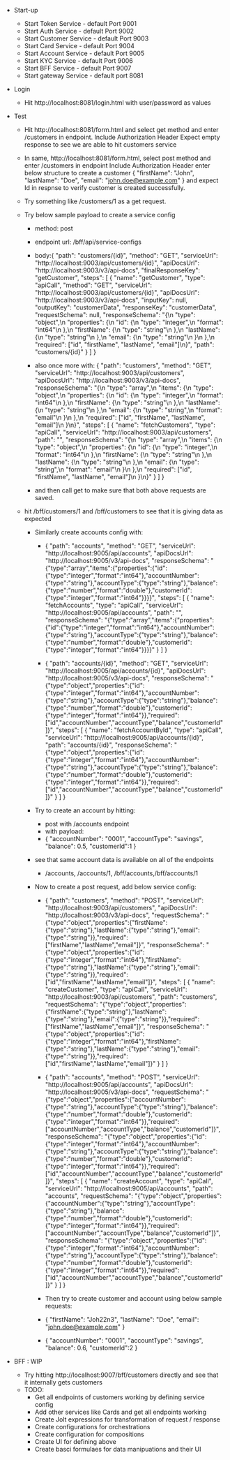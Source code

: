 * Start-up
  * Start Token Service - default Port 9001
  * Start Auth Service - default Port 9002
  * Start Customer Service - default Port 9003
  * Start Card Service - default Port 9004
  * Start Account Service - default Port 9005
  * Start KYC Service - default Port 9006
  * Start BFF Service - default Port 9007
  * Start gateway Service - default port 8081
* Login 
  * Hit http://localhost:8081/login.html with user/password as values
* Test
  * Hit http://localhost:8081/form.html and select get method and enter /customers in endpoint.
  Include Authorization Header
  Expect empty response to see we are able to hit customers service

  * In same, http://localhost:8081/form.html, select post method and enter /customers in endpoint
  Include Authorization Header
  enter below structure to create a customer
  {
  "firstName": "John",
  "lastName": "Doe",
  "email": "john.doe@example.com"
  }
  and expect Id in respnse to verify customer is created successfully.

  * Try something like /customers/1 as a get request.
  * Try below sample payload to create a service config
    * method: post
    * endpoint url: /bff/api/service-configs
    * body:{
      "path": "customers/{id}",
      "method": "GET",
      "serviceUrl": "http://localhost:9003/api/customers/{id}",
      "apiDocsUrl": "http://localhost:9003/v3/api-docs",
      "finalResponseKey": "getCustomer",
      "steps": [
      {
      "name": "getCustomer",
      "type": "apiCall",
      "method": "GET",
      "serviceUrl": "http://localhost:9003/api/customers/{id}",
      "apiDocsUrl": "http://localhost:9003/v3/api-docs",
      "inputKey": null,
      "outputKey": "customerData",
      "responseKey": "customerData",
      "requestSchema": null,
      "responseSchema": "{\n  \"type\": \"object\",\n  \"properties\": {\n    \"id\": {\n      \"type\": \"integer\",\n      \"format\": \"int64\"\n    },\n    \"firstName\": {\n      \"type\": \"string\"\n    },\n    \"lastName\": {\n      \"type\": \"string\"\n    },\n    \"email\": {\n      \"type\": \"string\"\n    }\n  },\n  \"required\": [\"id\", \"firstName\", \"lastName\", \"email\"]\n}",
      "path": "customers/{id}"
      }
      ]
      }

    * also once more with:
      {
      "path": "customers",
      "method": "GET",
      "serviceUrl": "http://localhost:9003/api/customers",
      "apiDocsUrl": "http://localhost:9003/v3/api-docs",
      "responseSchema": "{\n  \"type\": \"array\",\n  \"items\": {\n    \"type\": \"object\",\n    \"properties\": {\n      \"id\": {\n        \"type\": \"integer\",\n        \"format\": \"int64\"\n      },\n      \"firstName\": {\n        \"type\": \"string\"\n      },\n      \"lastName\": {\n        \"type\": \"string\"\n      },\n      \"email\": {\n        \"type\": \"string\",\n        \"format\": \"email\"\n      }\n    },\n    \"required\": [\"id\", \"firstName\", \"lastName\", \"email\"]\n  }\n}",
      "steps": [
      {
      "name": "fetchCustomers",
      "type": "apiCall",
      "serviceUrl": "http://localhost:9003/api/customers",
      "path": "",
      "responseSchema": "{\n  \"type\": \"array\",\n  \"items\": {\n    \"type\": \"object\",\n    \"properties\": {\n      \"id\": {\n        \"type\": \"integer\",\n        \"format\": \"int64\"\n      },\n      \"firstName\": {\n        \"type\": \"string\"\n      },\n      \"lastName\": {\n        \"type\": \"string\"\n      },\n      \"email\": {\n        \"type\": \"string\",\n        \"format\": \"email\"\n      }\n    },\n    \"required\": [\"id\", \"firstName\", \"lastName\", \"email\"]\n  }\n}"
      }
      ]
      }

    * and then call get to make sure that both above requests are saved.
  * hit /bff/customers/1 and /bff/customers to see that it is giving data as expected
    * Similarly create accounts config with:
      * {
        "path": "accounts",
        "method": "GET",
        "serviceUrl": "http://localhost:9005/api/accounts",
        "apiDocsUrl": "http://localhost:9005/v3/api-docs",
        "responseSchema": "{\"type\":\"array\",\"items\":{\"properties\":{\"id\":{\"type\":\"integer\",\"format\":\"int64\"},\"accountNumber\":{\"type\":\"string\"},\"accountType\":{\"type\":\"string\"},\"balance\":{\"type\":\"number\",\"format\":\"double\"},\"customerId\":{\"type\":\"integer\",\"format\":\"int64\"}}}}",
        "steps": [
        {
        "name": "fetchAccounts",
        "type": "apiCall",
        "serviceUrl": "http://localhost:9005/api/accounts",
        "path": "",
        "responseSchema": "{\"type\":\"array\",\"items\":{\"properties\":{\"id\":{\"type\":\"integer\",\"format\":\"int64\"},\"accountNumber\":{\"type\":\"string\"},\"accountType\":{\"type\":\"string\"},\"balance\":{\"type\":\"number\",\"format\":\"double\"},\"customerId\":{\"type\":\"integer\",\"format\":\"int64\"}}}}"
        }
        ]
        }

      * {
        "path": "accounts/{id}",
        "method": "GET",
        "serviceUrl": "http://localhost:9005/api/accounts/{id}",
        "apiDocsUrl": "http://localhost:9005/v3/api-docs",
        "responseSchema": "{\"type\":\"object\",\"properties\":{\"id\":{\"type\":\"integer\",\"format\":\"int64\"},\"accountNumber\":{\"type\":\"string\"},\"accountType\":{\"type\":\"string\"},\"balance\":{\"type\":\"number\",\"format\":\"double\"},\"customerId\":{\"type\":\"integer\",\"format\":\"int64\"}},\"required\":[\"id\",\"accountNumber\",\"accountType\",\"balance\",\"customerId\"]}",
        "steps": [
        {
        "name": "fetchAccountById",
        "type": "apiCall",
        "serviceUrl": "http://localhost:9005/api/accounts/{id}",
        "path": "accounts/{id}",
        "responseSchema": "{\"type\":\"object\",\"properties\":{\"id\":{\"type\":\"integer\",\"format\":\"int64\"},\"accountNumber\":{\"type\":\"string\"},\"accountType\":{\"type\":\"string\"},\"balance\":{\"type\":\"number\",\"format\":\"double\"},\"customerId\":{\"type\":\"integer\",\"format\":\"int64\"}},\"required\":[\"id\",\"accountNumber\",\"accountType\",\"balance\",\"customerId\"]}"
        }
        ]
        }

    * Try to create an account by hitting:
      * post with /accounts endpoint
      * with payload:
      * {
        "accountNumber": "0001",
        "accountType": "savings",
        "balance": 0.5,
        "customerId":1
        }
    * see that same account data is available on all of the endpoints 
      * /accounts, /accounts/1, /bff/accounts,/bff/accounts/1
    * Now to create a post request, add below service config:
      * {
        "path": "customers",
        "method": "POST",
        "serviceUrl": "http://localhost:9003/api/customers",
        "apiDocsUrl": "http://localhost:9003/v3/api-docs",
        "requestSchema": "{\"type\":\"object\",\"properties\":{\"firstName\":{\"type\":\"string\"},\"lastName\":{\"type\":\"string\"},\"email\":{\"type\":\"string\"}},\"required\":[\"firstName\",\"lastName\",\"email\"]}",
        "responseSchema": "{\"type\":\"object\",\"properties\":{\"id\":{\"type\":\"integer\",\"format\":\"int64\"},\"firstName\":{\"type\":\"string\"},\"lastName\":{\"type\":\"string\"},\"email\":{\"type\":\"string\"}},\"required\":[\"id\",\"firstName\",\"lastName\",\"email\"]}",
        "steps": [
        {
        "name": "createCustomer",
        "type": "apiCall",
        "serviceUrl": "http://localhost:9003/api/customers",
        "path": "customers",
        "requestSchema": "{\"type\":\"object\",\"properties\":{\"firstName\":{\"type\":\"string\"},\"lastName\":{\"type\":\"string\"},\"email\":{\"type\":\"string\"}},\"required\":[\"firstName\",\"lastName\",\"email\"]}",
        "responseSchema": "{\"type\":\"object\",\"properties\":{\"id\":{\"type\":\"integer\",\"format\":\"int64\"},\"firstName\":{\"type\":\"string\"},\"lastName\":{\"type\":\"string\"},\"email\":{\"type\":\"string\"}},\"required\":[\"id\",\"firstName\",\"lastName\",\"email\"]}"
        }
        ]
        }

      * {
        "path": "accounts",
        "method": "POST",
        "serviceUrl": "http://localhost:9005/api/accounts",
        "apiDocsUrl": "http://localhost:9005/v3/api-docs",
        "requestSchema": "{\"type\":\"object\",\"properties\":{\"accountNumber\":{\"type\":\"string\"},\"accountType\":{\"type\":\"string\"},\"balance\":{\"type\":\"number\",\"format\":\"double\"},\"customerId\":{\"type\":\"integer\",\"format\":\"int64\"}},\"required\":[\"accountNumber\",\"accountType\",\"balance\",\"customerId\"]}",
        "responseSchema": "{\"type\":\"object\",\"properties\":{\"id\":{\"type\":\"integer\",\"format\":\"int64\"},\"accountNumber\":{\"type\":\"string\"},\"accountType\":{\"type\":\"string\"},\"balance\":{\"type\":\"number\",\"format\":\"double\"},\"customerId\":{\"type\":\"integer\",\"format\":\"int64\"}},\"required\":[\"id\",\"accountNumber\",\"accountType\",\"balance\",\"customerId\"]}",
        "steps": [
        {
        "name": "createAccount",
        "type": "apiCall",
        "serviceUrl": "http://localhost:9005/api/accounts",
        "path": "accounts",
        "requestSchema": "{\"type\":\"object\",\"properties\":{\"accountNumber\":{\"type\":\"string\"},\"accountType\":{\"type\":\"string\"},\"balance\":{\"type\":\"number\",\"format\":\"double\"},\"customerId\":{\"type\":\"integer\",\"format\":\"int64\"}},\"required\":[\"accountNumber\",\"accountType\",\"balance\",\"customerId\"]}",
        "responseSchema": "{\"type\":\"object\",\"properties\":{\"id\":{\"type\":\"integer\",\"format\":\"int64\"},\"accountNumber\":{\"type\":\"string\"},\"accountType\":{\"type\":\"string\"},\"balance\":{\"type\":\"number\",\"format\":\"double\"},\"customerId\":{\"type\":\"integer\",\"format\":\"int64\"}},\"required\":[\"id\",\"accountNumber\",\"accountType\",\"balance\",\"customerId\"]}"
        }
        ]
        }

      * Then try to create customer and account using below sample requests:
      * {
        "firstName": "Joh22n3",
        "lastName": "Doe",
        "email": "john.doe@example.com"
        }
      * {
        "accountNumber": "0001",
        "accountType": "savings",
        "balance": 0.6,
        "customerId":2
        }


* BFF : WIP
  * Try hitting http://localhost:9007/bff/customers directly and see that it internally gets customers
  * TODO:
    * Get all endpoints of customers working by defining service config
    * Add other services like Cards and get all endpoints working
    * Create Jolt expressions for transformation of request / response
    * Create configurations for orchestrations 
    * Create configuration for compositions
    * Create UI for defining above
    * Create basci formulaes for data manipuations and their UI